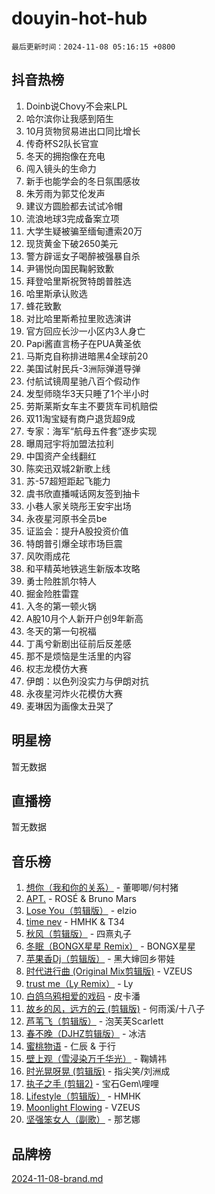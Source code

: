 # douyin-hot-hub

`最后更新时间：2024-11-08 05:16:15 +0800`

## 抖音热榜

1. Doinb说Chovy不会来LPL
1. 哈尔滨你让我感到陌生
1. 10月货物贸易进出口同比增长
1. 传奇杯S2队长官宣
1. 冬天的拥抱像在充电
1. 闯入镜头的生命力
1. 新手也能学会的冬日氛围感妆
1. 朱芳雨为郭艾伦发声
1. 建议方圆脸都去试试冷帽
1. 流浪地球3完成备案立项
1. 大学生疑被骗至缅甸遭索20万
1. 现货黄金下破2650美元
1. 警方辟谣女子喝醉被强暴自杀
1. 尹锡悦向国民鞠躬致歉
1. 拜登哈里斯祝贺特朗普胜选
1. 哈里斯承认败选
1. 蜂花致歉
1. 对比哈里斯希拉里败选演讲
1. 官方回应长沙一小区内3人身亡
1. Papi酱直言杨子在PUA黄圣依
1. 马斯克自称排进暗黑4全球前20
1. 美国试射民兵-3洲际弹道导弹
1. 付航试镜周星驰八百个假动作
1. 发型师晓华3天只睡了1个半小时
1. 劳斯莱斯女车主不要货车司机赔偿
1. 双11淘宝疑有商户退货超9成
1. 专家：海军“航母五件套”逐步实现
1. 曝周冠宇将加盟法拉利
1. 中国资产全线翻红
1. 陈奕迅双城2新歌上线
1. 苏-57超短距起飞能力
1. 虞书欣直播喊话网友签到抽卡
1. 小巷人家关晓彤王安宇出场
1. 永夜星河原书全员be
1. 证监会：提升A股投资价值
1. 特朗普引爆全球市场巨震
1. 风吹雨成花
1. 和平精英地铁逃生新版本攻略
1. 勇士险胜凯尔特人
1. 掘金险胜雷霆
1. 入冬的第一顿火锅
1. A股10月个人新开户创9年新高
1. 冬天的第一句祝福
1. 丁禹兮新剧出征前后反差感
1. 那不是烦恼是生活里的内容
1. 权志龙模仿大赛
1. 伊朗：以色列没实力与伊朗对抗
1. 永夜星河炸火花模仿大赛
1. 麦琳因为画像太丑哭了

## 明星榜

暂无数据

## 直播榜

暂无数据

## 音乐榜

1. [想你（我和你的关系）](https://sf5-hl-cdn-tos.douyinstatic.com/obj/tos-cn-ve-2774/o8QxhcOBDYYX0zqKCjFVQXZ3RBffnRBQEogitG) - 董唧唧/何村猪
1. [APT.](https://sf5-hl-cdn-tos.douyinstatic.com/obj/tos-cn-ve-2774/oUIcRnUtZBV1JgZtxIMCAiiBSVBSEEOCFfkeMQ) - ROSÉ & Bruno Mars
1. [Lose You（剪辑版）](https://sf5-hl-cdn-tos.douyinstatic.com/obj/tos-cn-ve-2774/og9yxQxAWI86iBNr9ojBFMoWTIvDZZb8HwiGY) - elzio
1. [time nev](https://sf5-hl-cdn-tos.douyinstatic.com/obj/tos-cn-ve-2774/oc6aICzpzBCWrhCvDVi2AZmQLt0gIBxfMEfd6i) - HMHK & T34
1. [秋风（剪辑版）](https://sf5-hl-cdn-tos.douyinstatic.com/obj/tos-cn-ve-2774/ocGaU84LfAfzMd2wbXdQFpCGhBiXg82JNMRRie) - 四熹丸子
1. [冬眠（BONGX星星 Remix）](https://sf3-cdn-tos.douyinstatic.com/obj/tos-cn-ve-2774/oMCfFFoE3LwQ7agAgOIG4ieExqkeAsxNBEkLdz) - BONGX星星
1. [苹果香Dj（剪辑版）](https://sf5-hl-cdn-tos.douyinstatic.com/obj/tos-cn-ve-2774/oEeIEQbYGAOspCTRAIeYF4Ok8LgZ8NBaRe4ztR) - 黑大婶回乡带娃
1. [时代进行曲 (Original Mix剪辑版)](https://sf5-hl-cdn-tos.douyinstatic.com/obj/tos-cn-ve-2774/oYrssziLdrtiW6cKABM8n5Vfc2xwXiIBInoAkn) - VZEUS
1. [trust me（Ly Remix）](https://sf5-hl-cdn-tos.douyinstatic.com/obj/tos-cn-ve-2774/oUo1M8fz5AfmMSExABQQKFE0eCMWgsiccfqrMA) - Ly
1. [白鸽乌鸦相爱的戏码](https://sf5-hl-cdn-tos.douyinstatic.com/obj/tos-cn-ve-2774/oMVVEf6eDAOmFtNtCsEqKpIorBDM8Nkg6TZRqC) - 皮卡潘
1. [故乡的风，远方的云 (剪辑版)](https://sf5-hl-cdn-tos.douyinstatic.com/obj/tos-cn-ve-2774/ooPEdiZMrAAWisczq1WXoZYGU6GxII2UUBvYI) - 何雨溪/十八子
1. [芦苇飞（剪辑版）](https://sf5-hl-cdn-tos.douyinstatic.com/obj/tos-cn-ve-2774/ok3IaChjEFFoK3FAMzXDEgfpeE6Al3Nv2BnfCW) - 泡芙芙Scarlett
1. [春不晚（DJHZ剪辑版）](https://sf5-hl-cdn-tos.douyinstatic.com/obj/tos-cn-ve-2774/osEZa7YZ6wNo9QDABgfGFaCQKRQTNafsBJDnKt) - 冰洁
1. [蜜桃物语](https://sf3-cdn-tos.douyinstatic.com/obj/tos-cn-ve-2774/oIhOSCZtIACtYU4XQkngiW9kCBfVD1Fz9IYeqL) - 仁辰 & 于行
1. [壁上观（雪浸染万千华光）](https://sf5-hl-cdn-tos.douyinstatic.com/obj/tos-cn-ve-2774/ocIizBMxWi8vA8UdAMIYdYCjgBB5Z3WZWxrvY) - 鞠婧祎
1. [时光晃呀晃 (剪辑版)](https://sf5-hl-cdn-tos.douyinstatic.com/obj/tos-cn-ve-2774/o8ACeQem3gwI1x3GIYGAfKG0LJebKFRJDwRwyW) - 指尖笑/刘洲成
1. [执子之手 (剪辑2)](https://sf5-hl-cdn-tos.douyinstatic.com/obj/tos-cn-ve-2774/oUoZLQjCc31XzqsBnBQUNgeKtYPBcgbFDwtfcu) - 宝石Gem\哩哩
1. [Lifestyle（剪辑版）](https://sf5-hl-cdn-tos.douyinstatic.com/obj/tos-cn-ve-2774/owfqGgjwG3V5lCLaAIezFMeg3LtuKNBaZKgzPV) - HMHK
1. [Moonlight Flowing](https://sf3-cdn-tos.douyinstatic.com/obj/tos-cn-ve-2774/oopZsCtRnQgOhEYmv9FfBBgwmeaQmWQQZED9tN) - VZEUS
1. [坚强笨女人（副歌）](https://sf6-cdn-tos.douyinstatic.com/obj/tos-cn-ve-2774/ospNInQiZvGWyBVg5zkNsAMct5uJIg1CrZiPL) - 那艺娜

## 品牌榜

[2024-11-08-brand.md](2024-11-08-brand.md)
